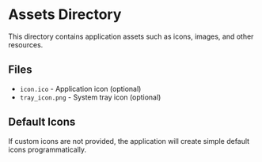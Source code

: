 # Assets Directory

This directory contains application assets such as icons, images, and other resources.

## Files

- `icon.ico` - Application icon (optional)
- `tray_icon.png` - System tray icon (optional)

## Default Icons

If custom icons are not provided, the application will create simple default icons programmatically. 